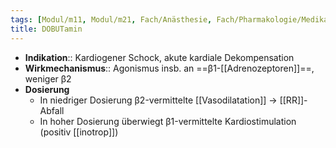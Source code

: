 ```yaml
---
tags: [Modul/m11, Modul/m21, Fach/Anästhesie, Fach/Pharmakologie/Medikament, Fach/Kardiologie]
title: DOBUTamin
---
```

- **Indikation**:: Kardiogener Schock, akute kardiale Dekompensation
- **Wirkmechanismus**:: Agonismus insb. an ==β1-[[Adrenozeptoren]]==, weniger β2
- **Dosierung**
	- In niedriger Dosierung β2-vermittelte [[Vasodilatation]] → [[RR]]-Abfall
	- In hoher Dosierung überwiegt β1-vermittelte Kardiostimulation (positiv [[inotrop]])